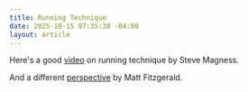 ```yaml
---
title: Running Technique
date: 2025-10-15 07:35:38 -04:00
layout: article
---
```


H﻿ere's a good [video](https://youtu.be/MHRLeiGGsG0?si=O_HwwxvDVJKvIRxL) on running technique by Steve Magness.

A﻿nd a different [perspective](https://youtu.be/4_Gnnj9Stws?si=7J7JxhM1aTirH6Ux) by Matt Fitzgerald.
